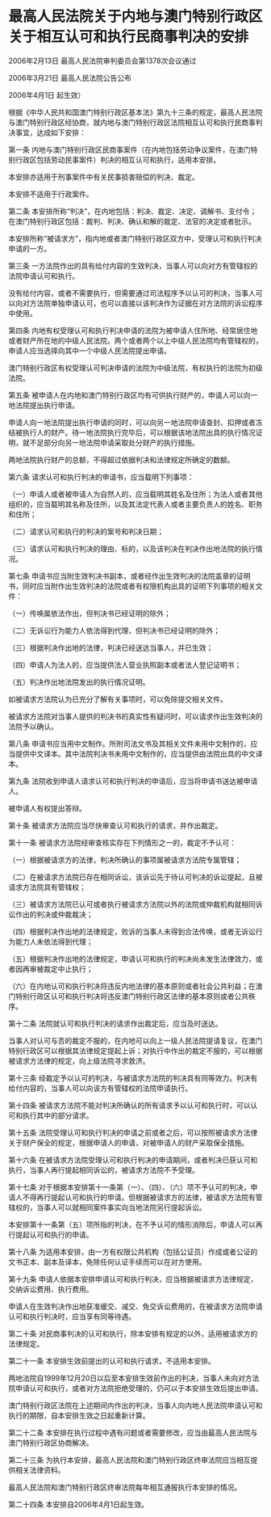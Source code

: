 # 最高人民法院关于内地与澳门特别行政区关于相互认可和执行民商事判决的安排

2006年2月13日 最高人民法院审判委员会第1378次会议通过

2006年3月21日 最高人民法院公告公布

2006年4月1日 起生效）

<!-- INFO END -->

根据《中华人民共和国澳门特别行政区基本法》第九十三条的规定，最高人民法院与澳门特别行政区经协商，就内地与澳门特别行政区法院相互认可和执行民商事判决事宜，达成如下安排：

第一条 内地与澳门特别行政区民商事案件（在内地包括劳动争议案件，在澳门特别行政区包括劳动民事案件）判决的相互认可和执行，适用本安排。

本安排亦适用于刑事案件中有关民事损害赔偿的判决、裁定。

本安排不适用于行政案件。

第二条 本安排所称“判决”，在内地包括：判决、裁定、决定、调解书、支付令；在澳门特别行政区包括：裁判、判决、确认和解的裁定、法官的决定或者批示。

本安排所称“被请求方”，指内地或者澳门特别行政区双方中，受理认可和执行判决申请的一方。

第三条 一方法院作出的具有给付内容的生效判决，当事人可以向对方有管辖权的法院申请认可和执行。

没有给付内容，或者不需要执行，但需要通过司法程序予以认可的判决，当事人可以向对方法院单独申请认可，也可以直接以该判决作为证据在对方法院的诉讼程序中使用。

第四条 内地有权受理认可和执行判决申请的法院为被申请人住所地、经常居住地或者财产所在地的中级人民法院。两个或者两个以上中级人民法院均有管辖权的，申请人应当选择向其中一个中级人民法院提出申请。

澳门特别行政区有权受理认可判决申请的法院为中级法院，有权执行的法院为初级法院。

第五条 被申请人在内地和澳门特别行政区均有可供执行财产的，申请人可以向一地法院提出执行申请。

申请人向一地法院提出执行申请的同时，可以向另一地法院申请查封、扣押或者冻结被执行人的财产。待一地法院执行完毕后，可以根据该地法院出具的执行情况证明，就不足部分向另一地法院申请采取处分财产的执行措施。

两地法院执行财产的总额，不得超过依据判决和法律规定所确定的数额。

第六条 请求认可和执行判决的申请书，应当载明下列事项：

（一）申请人或者被申请人为自然人的，应当载明其姓名及住所；为法人或者其他组织的，应当载明其名称及住所，以及其法定代表人或者主要负责人的姓名、职务和住所；

（二）请求认可和执行的判决的案号和判决日期；

（三）请求认可和执行判决的理由、标的，以及该判决在判决作出地法院的执行情况。

第七条 申请书应当附生效判决书副本，或者经作出生效判决的法院盖章的证明书，同时应当附作出生效判决的法院或者有权限机构出具的证明下列事项的相关文件：

（一）传唤属依法作出，但判决书已经证明的除外；

（二）无诉讼行为能力人依法得到代理，但判决书已经证明的除外；

（三）根据判决作出地的法律，判决已经送达当事人，并已生效；

（四）申请人为法人的，应当提供法人营业执照副本或者法人登记证明书；

（五）判决作出地法院发出的执行情况证明。

如被请求方法院认为已充分了解有关事项时，可以免除提交相关文件。

被请求方法院对当事人提供的判决书的真实性有疑问时，可以请求作出生效判决的法院予以确认。

第八条 申请书应当用中文制作。所附司法文书及其相关文件未用中文制作的，应当提供中文译本。其中法院判决书未用中文制作的，应当提供由法院出具的中文译本。

第九条 法院收到申请人请求认可和执行判决的申请后，应当将申请书送达被申请人。

被申请人有权提出答辩。

第十条 被请求方法院应当尽快审查认可和执行的请求，并作出裁定。

第十一条 被请求方法院经审查核实存在下列情形之一的，裁定不予认可：

（一）根据被请求方的法律，判决所确认的事项属被请求方法院专属管辖；

（二）在被请求方法院已存在相同诉讼，该诉讼先于待认可判决的诉讼提起，且被请求方法院具有管辖权；

（三）被请求方法院已认可或者执行被请求方法院以外的法院或仲裁机构就相同诉讼作出的判决或仲裁裁决；

（四）根据判决作出地的法律规定，败诉的当事人未得到合法传唤，或者无诉讼行为能力人未依法得到代理；

（五）根据判决作出地的法律规定，申请认可和执行的判决尚未发生法律效力，或者因再审被裁定中止执行；

（六）在内地认可和执行判决将违反内地法律的基本原则或者社会公共利益；在澳门特别行政区认可和执行判决将违反澳门特别行政区法律的基本原则或者公共秩序。

第十二条 法院就认可和执行判决的请求作出裁定后，应当及时送达。

当事人对认可与否的裁定不服的，在内地可以向上一级人民法院提请复议，在澳门特别行政区可以根据其法律规定提起上诉；对执行中作出的裁定不服的，可以根据被请求方法律的规定，向上级法院寻求救济。

第十三条 经裁定予以认可的判决，与被请求方法院的判决具有同等效力。判决有给付内容的，当事人可以向该方有管辖权的法院申请执行。

第十四条 被请求方法院不能对判决所确认的所有请求予以认可和执行时，可以认可和执行其中的部分请求。

第十五条 法院受理认可和执行判决的申请之前或者之后，可以按照被请求方法律关于财产保全的规定，根据申请人的申请，对被申请人的财产采取保全措施。

第十六条 在被请求方法院受理认可和执行判决的申请期间，或者判决已获认可和执行，当事人再行提起相同诉讼的，被请求方法院不予受理。

第十七条 对于根据本安排第十一条第（一）、（四）、（六）项不予认可的判决，申请人不得再行提起认可和执行的申请。但根据被请求方的法律，被请求方法院有管辖权的，当事人可以就相同案件事实向当地法院另行提起诉讼。

本安排第十一条第（五）项所指的判决，在不予认可的情形消除后，申请人可以再行提起认可和执行的申请。

第十八条 为适用本安排，由一方有权限公共机构（包括公证员）作成或者公证的文书正本、副本及译本，免除任何认证手续而可以在对方使用。

第十九条 申请人依据本安排申请认可和执行判决，应当根据被请求方法律规定，交纳诉讼费用、执行费用。

申请人在生效判决作出地获准缓交、减交、免交诉讼费用的，在被请求方法院申请认可和执行判决时，应当享有同等待遇。

第二十条 对民商事判决的认可和执行，除本安排有规定的以外，适用被请求方的法律规定。

第二十一条 本安排生效前提出的认可和执行请求，不适用本安排。

两地法院自1999年12月20日以后至本安排生效前作出的判决，当事人未向对方法院申请认可和执行，或者对方法院拒绝受理的，仍可以于本安排生效后提出申请。

澳门特别行政区法院在上述期间内作出的判决，当事人向内地人民法院申请认可和执行的期限，自本安排生效之日起重新计算。

第二十二条 本安排在执行过程中遇有问题或者需要修改，应当由最高人民法院与澳门特别行政区协商解决。

第二十三条 为执行本安排，最高人民法院和澳门特别行政区终审法院应当相互提供相关法律资料。

最高人民法院和澳门特别行政区终审法院每年相互通报执行本安排的情况。

第二十四条 本安排自2006年4月1日起生效。